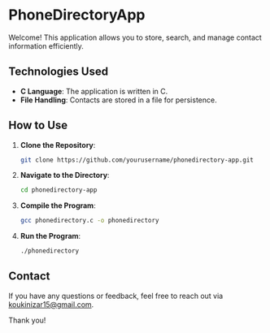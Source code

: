 # PhoneDirectoryApp

Welcome! 
This application allows you to store, search, and manage contact information efficiently.

## Technologies Used

- **C Language**: The application is written in C.
- **File Handling**: Contacts are stored in a file for persistence.

## How to Use

1. **Clone the Repository**: 
    ```sh
    git clone https://github.com/yourusername/phonedirectory-app.git
    ```
2. **Navigate to the Directory**:
    ```sh
    cd phonedirectory-app
    ```
3. **Compile the Program**:
    ```sh
    gcc phonedirectory.c -o phonedirectory
    ```
4. **Run the Program**:
    ```sh
    ./phonedirectory
    ```

## Contact

If you have any questions or feedback, feel free to reach out via [koukinizar15@gmail.com](koukinizar15@gmail.com).

Thank you!

